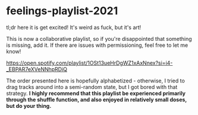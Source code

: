 # feelings-playlist-2021
tl;dr here it is get excited! It's weird as fuck, but it's art! 

This is now a collaborative playlist, so if you're disappointed that something is missing, add it. If there are issues with permissioning, feel free to let me know!

<a href="https://open.spotify.com/playlist/1OSt13ueHrDgWZ1xAxNnex?si=i4-_EBPAR7eXVeNNhpRDiQ">https://open.spotify.com/playlist/1OSt13ueHrDgWZ1xAxNnex?si=i4-_EBPAR7eXVeNNhpRDiQ</a>

The order presented here is hopefully alphabetized - otherwise, I tried to drag tracks around into a semi-random state, but I got bored with that strategy. <b>I highly recommend that this playlist be experienced primarily through the shuffle function, and also enjoyed in relatively small doses, but do your thing. </b>

